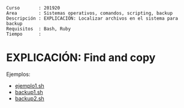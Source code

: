 
```
Curso       : 201920
Area        : Sistemas operativos, comandos, scripting, backup
Descripción : EXPLICACIÓN: Localizar archivos en el sistema para backup
Requisitos  : Bash, Ruby
Tiempo      :
```

# EXPLICACIÓN: Find and copy

Ejemplos:
* [ejemplo1.sh](files/ejemplo1.sh)
* [backup1.sh](files/backup1.sh)
* [backup2.sh](files/backup2.sh)
